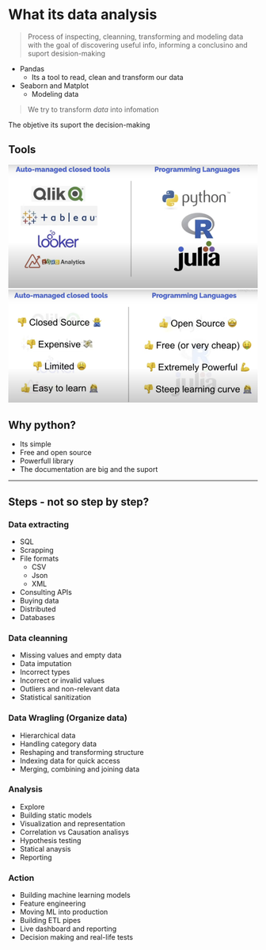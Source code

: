 # What its data analysis

> Process of inspecting, cleanning, transforming and modeling data with the goal of discovering useful info, informing a conclusino and suport desision-making

* Pandas
    * Its a tool to read, clean and transform our data
* Seaborn and Matplot
    * Modeling data

> We try to transform _data_ into infomation

The objetive its suport the decision-making

## Tools
![alt text](./images/common_tools.png)
![alt text](./images/pros_cons.png)

## Why python?

* Its simple
* Free and open source
* Powerfull library
* The documentation are big and the suport

---

## Steps - not so step by step?

### Data extracting
* SQL
* Scrapping
* File formats
    * CSV
    * Json
    * XML
* Consulting APIs
* Buying data
* Distributed
* Databases

### Data cleanning
- Missing values and empty data
- Data imputation
- Incorrect types
- Incorrect or invalid values
- Outliers and non-relevant data
- Statistical sanitization

### Data Wragling (Organize data)
- Hierarchical data
- Handling category data
- Reshaping and transforming structure
- Indexing data for quick access
- Merging, combining and joining data

### Analysis
- Explore
- Building static models
- Visualization and representation
- Correlation vs Causation analisys
- Hypothesis testing
- Statical anaysis
- Reporting

### Action
- Building machine learning models
- Feature engineering
- Moving ML into production
- Building ETL pipes
- Live dashboard and reporting
- Decision making and real-life tests
